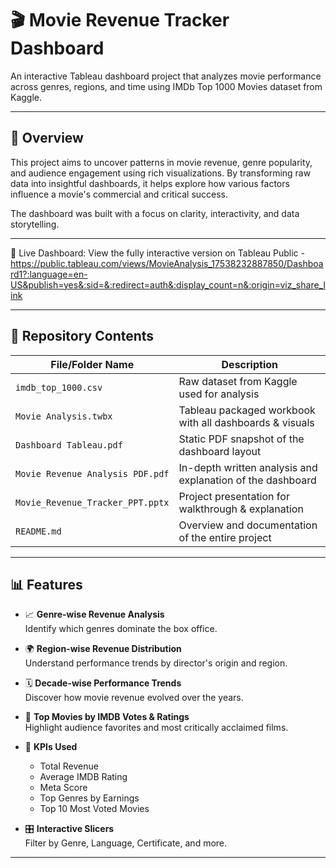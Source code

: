 # 🎬 Movie Revenue Tracker Dashboard

An interactive Tableau dashboard project that analyzes movie performance across genres, regions, and time using IMDb Top 1000 Movies dataset from Kaggle.

---

## 📌 Overview

This project aims to uncover patterns in movie revenue, genre popularity, and audience engagement using rich visualizations. By transforming raw data into insightful dashboards, it helps explore how various factors influence a movie's commercial and critical success.

The dashboard was built with a focus on clarity, interactivity, and data storytelling.

---

🔗 Live Dashboard: View the fully interactive version on Tableau Public - https://public.tableau.com/views/MovieAnalysis_17538232887850/Dashboard1?:language=en-US&publish=yes&:sid=&:redirect=auth&:display_count=n&:origin=viz_share_link

---

## 📁 Repository Contents

| File/Folder Name            | Description                                                    |
|----------------------------|-----------------------------------------------------------------|
| `imdb_top_1000.csv`         | Raw dataset from Kaggle used for analysis                      |
| `Movie Analysis.twbx`       | Tableau packaged workbook with all dashboards & visuals        |
| `Dashboard Tableau.pdf`     | Static PDF snapshot of the dashboard layout                    |
| `Movie Revenue Analysis PDF.pdf` | In-depth written analysis and explanation of the dashboard|
| `Movie_Revenue_Tracker_PPT.pptx` | Project presentation for walkthrough & explanation        |
| `README.md`                 | Overview and documentation of the entire project               |

---

## 📊 Features

- 📈 **Genre-wise Revenue Analysis**  
  Identify which genres dominate the box office.

- 🌍 **Region-wise Revenue Distribution**  
  Understand performance trends by director's origin and region.

- 🗓️ **Decade-wise Performance Trends**  
  Discover how movie revenue evolved over the years.

- 🌟 **Top Movies by IMDB Votes & Ratings**  
  Highlight audience favorites and most critically acclaimed films.

- 📌 **KPIs Used**  
  - Total Revenue  
  - Average IMDB Rating  
  - Meta Score  
  - Top Genres by Earnings  
  - Top 10 Most Voted Movies

- 🎛️ **Interactive Slicers**  
  Filter by Genre, Language, Certificate, and more.

---
